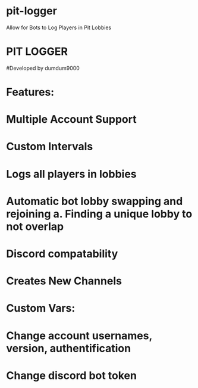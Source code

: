 # pit-logger
Allow for Bots to Log Players in Pit Lobbies


# PIT LOGGER

#Developed by dumdum9000
# Features:

# Multiple Account Support
# Custom Intervals
# Logs all players in lobbies
# Automatic bot lobby swapping and rejoining a. Finding a unique lobby to not overlap
# Discord compatability
# Creates New Channels
# Custom Vars:

# Change account usernames, version, authentification
# Change discord bot token
